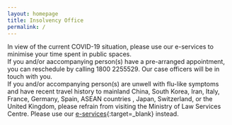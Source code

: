 ```yaml
---
layout: homepage
title: Insolvency Office
permalink: /
---
```

<!-- Type your notification here - the notification bar will not appear if this is empty. For other changes, refer to _data/homepage.yml to edit the homepage -->
In view of the current COVID-19 situation, please use our e-services to minimise your time spent in public spaces. <br>If you and/or aaccompanying person(s) have a pre-arranged appointment, you can reschedule by calling 1800 2255529. Our case officers will be in touch with you.<br>If you and/or accompanying person(s) are unwell with flu-like symptoms and have recent travel history to mainland China, South Korea, Iran, Italy, France, Germany, Spain, ASEAN countries , Japan, Switzerland, or the United Kingdom, please refrain from visiting the Ministry of Law Services Centre. Please use our [e-services](https://www.mlaw.gov.sg/e-services){:target=_blank} instead.
